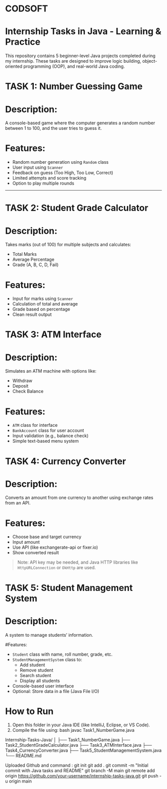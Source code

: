 # CODSOFT

# Internship Tasks in Java - Learning & Practice

This repository contains 5 beginner-level Java projects completed during my internship. These tasks are designed to improve logic building, object-oriented programming (OOP), and real-world Java coding.

# TASK 1: Number Guessing Game 

# Description:
A console-based game where the computer generates a random number between 1 to 100, and the user tries to guess it.

# Features:
- Random number generation using `Random` class
- User input using `Scanner`
- Feedback on guess (Too High, Too Low, Correct)
- Limited attempts and score tracking
- Option to play multiple rounds

---

# TASK 2: Student Grade Calculator 

# Description:
Takes marks (out of 100) for multiple subjects and calculates:
- Total Marks
- Average Percentage
- Grade (A, B, C, D, Fail)

# Features:
- Input for marks using `Scanner`
- Calculation of total and average
- Grade based on percentage
- Clean result output


# TASK 3: ATM Interface 

# Description:
Simulates an ATM machine with options like:
- Withdraw
- Deposit
- Check Balance

# Features:
- `ATM` class for interface
- `BankAccount` class for user account
- Input validation (e.g., balance check)
- Simple text-based menu system


# TASK 4: Currency Converter 

# Description:
Converts an amount from one currency to another using exchange rates from an API.

# Features:
- Choose base and target currency
- Input amount
- Use API (like exchangerate-api or fixer.io)
- Show converted result

> Note: API key may be needed, and Java HTTP libraries like `HttpURLConnection` or `OkHttp` are used.


# TASK 5: Student Management System 

# Description:
A system to manage students’ information.

#Features:
- `Student` class with name, roll number, grade, etc.
- `StudentManagementSystem` class to:
  - Add student
  - Remove student
  - Search student
  - Display all students
- Console-based user interface
- Optional: Store data in a file (Java File I/O)

# How to Run

1. Open this folder in your Java IDE (like IntelliJ, Eclipse, or VS Code).
2. Compile the file using:
   bash
   javac Task1_NumberGame.java

   
Internship-Tasks-Java/
│
├── Task1_NumberGame.java
├── Task2_StudentGradeCalculator.java
├── Task3_ATMInterface.java
├── Task4_CurrencyConverter.java
├── Task5_StudentManagementSystem.java
└── README.md

Uploaded Github and command :
git init
git add .
git commit -m "Initial commit with Java tasks and README"
git branch -M main
git remote add origin https://github.com/your-username/internship-tasks-java.git
git push -u origin main

